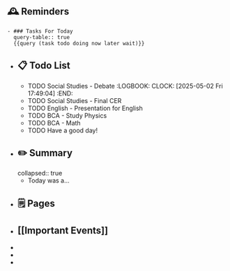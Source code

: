 ## 🕰️ Reminders
	- ### Tasks For Today
	  query-table:: true
	  {{query (task todo doing now later wait)}}
- ## 📋 Todo List
	- TODO Social Studies - Debate
	  :LOGBOOK:
	  CLOCK: [2025-05-02 Fri 17:49:04]
	  :END:
	- TODO Social Studies - Final CER
	- TODO English - Presentation for English
	- TODO BCA - Study Physics
	- TODO BCA - Math
	- TODO Have a good day!
- ##  ✏️ Summary
  collapsed:: true
	- Today was a...
- ## 🗒️ Pages
- ## [[Important Events]]
-
-
-